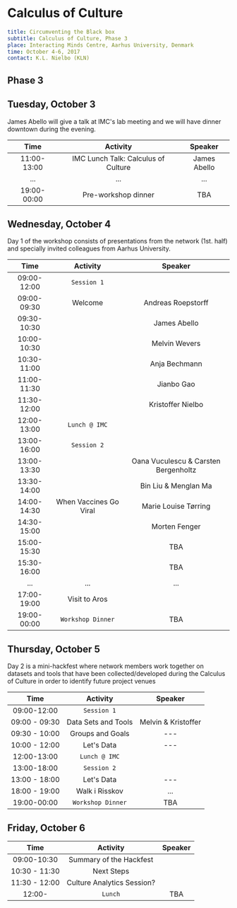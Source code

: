 # Calculus of Culture

```yaml
title: Circumventing the Black box
subtitle: Calculus of Culture, Phase 3
place: Interacting Minds Centre, Aarhus University, Denmark
time: October 4-6, 2017
contact: K.L. Nielbo (KLN)
```

## Phase 3

## Tuesday, October 3
James Abello will give a talk at IMC's lab meeting and we will have dinner downtown during the evening.

| Time | Activity | Speaker |
| :---: | :---: | :---: |
|11:00-13:00| IMC Lunch Talk: Calculus of Culture | James Abello |
| ... | ... | ... |
|19:00-00:00| Pre-workshop dinner | TBA |


## Wednesday, October 4
Day 1 of the workshop consists of presentations from the network (1st. half) and specially invited colleagues from Aarhus University.

| Time | Activity | Speaker |
| :---: | :---: | :---: |
| 09:00-12:00 | `Session 1` | |
| 09:00-09:30 | Welcome | Andreas Roepstorff |
| 09:30-10:30 | | James Abello |
| 10:00-10:30 | | Melvin Wevers |
| 10:30-11:00 | | Anja Bechmann |
| 11:00-11:30 | | Jianbo Gao |
| 11:30-12:00 | | Kristoffer Nielbo |
| 12:00-13:00 | `Lunch @ IMC` | |
| 13:00-16:00 |`Session 2`| |
| 13:00-13:30 || Oana Vuculescu & Carsten Bergenholtz |
| 13:30-14:00 || Bin Liu & Menglan Ma |
| 14:00-14:30 | When Vaccines Go Viral | Marie Louise Tørring |
| 14:30-15:00 | | Morten Fenger |
| 15:00-15:30 || TBA |
| 15:30-16:00 || TBA |
| ... | ... | ... |
| 17:00-19:00 | Visit to Aros | |
| 19:00-00:00 | `Workshop Dinner` | TBA |

## Thursday, October 5
Day 2 is a mini-hackfest where network members work together on datasets and tools that have been collected/developed during the Calculus of Culture in order to identify future project venues  

| Time | Activity | Speaker |
| :---: | :---: | :---: |
| 09:00-12:00 | `Session 1` | |
| 09:00 - 09:30 | Data Sets and Tools | Melvin & Kristoffer |
| 09:30 - 10:00 | Groups and Goals | --- |
| 10:00 - 12:00 | Let's Data | --- |
| 12:00-13:00 | `Lunch @ IMC` | |
| 13:00-18:00 |`Session 2`| |
| 13:00 - 18:00 | Let's Data | --- |
| 18:00 - 19:00 | Walk i Risskov | ... |
| 19:00-00:00 | `Workshop Dinner` | TBA |
## Friday, October 6
| Time | Activity | Speaker |
| :---: | :---: | :---: |
| 09:00-10:30 | Summary of the Hackfest | |
| 10:30 - 11:30 | Next Steps | |
| 11:30 - 12:00 | Culture Analytics Session? | |
| 12:00- | `Lunch` | TBA |
